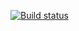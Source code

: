 [![Build status](https://ci.appveyor.com/api/projects/status/3k3al3gjaacgfxjm?svg=true)](https://ci.appveyor.com/project/MikhailPonomarev/aqa-2-2-selenide)
